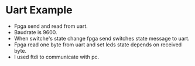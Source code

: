 # Uart Example

- Fpga send and read from uart.
- Baudrate is 9600.
- When switche's state change fpga send switches state message to uart.
- Fpga read one byte from uart and set leds state depends on received byte.
- I used ftdi to communicate with pc.
 

